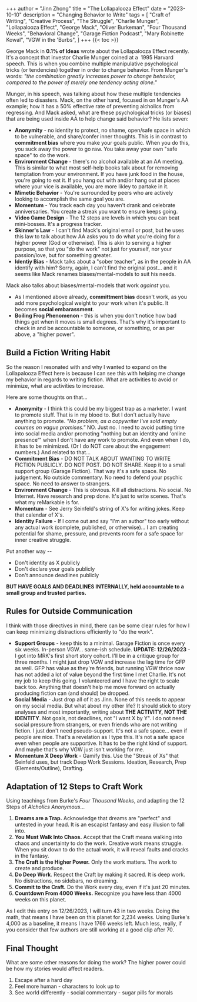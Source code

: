+++
author = "Jinn Zhong"
title = "The Lollapalooza Effect"
date = "2023-10-10"
description = "Changing Behavior to Write"
tags = [
    "Craft of Writing",
    "Creative Process",
    "The Struggle",
    "Charlie Munger",
    "Lollapalooza Effect",
    "George Mack",
    "Oliver Burkeman",
    "Four Thousand Weeks",
    "Behavioral Change",
    "Garage Fiction Podcast",
    "Mary Robinette Kowal",
    "VGW in the 'Burbs",
]
+++
{{< toc >}}

George Mack in **0.1% of Ideas** wrote about the Lollapalooza Effect recently.  It's a concept that investor Charlie Munger coined at a  1995 Harvard speech. This is when you combine multiple manipulative psychological tricks (or tendencies) together in order to change behavior. From Munger's words: _"the combination greatly increases power to change behavior, compared to the power of merely one tendency acting alone."_

Munger, in his speech, was talking about how these multiple tendencies often led to disasters. Mack, on the other hand, focused in on Munger's AA example; how it has a 50% effective rate of preventing alcholics from regressing. And Mack asked, what are these psychological tricks (or biases) that are being used inside AA to help change said behavior? He lists seven:

* **Anonymity** - no identity to protect, no shame, open/safe space in which to be vulnerable, and share/confer inner thoughts. This is in contrast to **commitment bias** where you make your goals public. When you do this, you suck away the power to go raw. You take away your own "safe space" to do the work.
* **Environment Change** - there's no alcohol available at an AA meeting. This is similar to what most self-help books talk about for removing temptation from your environment. If you have junk food in the house, you're going to eat it. If you hang out with and/or hang out at places where your vice is available, you are more likley to partake in it.
* **Mimetic Behavior** - You're surrounded by peers who are actively looking to accomplish the same goal you are.
* **Momentum** - You track each day you haven't drank and celebrate anniversaries. You create a streak you want to ensure keeps going.
* **Video Game Design** - The 12 steps are levels in which you can beat mini-bosses. It's a progress tracker.
* **Skinner's Law** - I can't find Mack's original email or post, but he uses this law to talk about how AA asks you to do what you're doing for a higher power (God or otherwise). This is akin to serving a higher purpose, so that you "do the work" not just for yourself, nor your passion/love, but for something greater.
* **Identiy Bias** - Mack talks about a "sober teacher", as in the people in AA identify with him? Sorry, again, I can't find the original post... and it seems like Mack renames biases/mental-models to suit his needs.

Mack also talks about biases/mental-models that work _against_ you.

* As I mentioned above already, **committment bias** doesn't work, as you add more psychological weight to your work when it's public. It becomes **social embarassment**.
* **Boiling Frog Phenomenon** - this is when you don't notice how bad things get when it moves is small degrees. That's why it's important to check in and be accountable to someone, or something, or as per above, a "higher power".

## Build a Fiction Writing Habit

So the reason I resonated with and why I wanted to expand on the Lollapalooza Effect here is because I can see this with helping me change my behavior in regards to writing fiction. What are activities to avoid or minimize, what are activities to increase.

Here are some thoughts on that...

* **Anonymity** - I think this could be my biggest trap as a marketer. I want to promote stuff. That is in my blood to. But I don't actually have anything to promote. _"No problem, as a copywriter I've sold empty courses on vague promises."_ NO. Just no. I need to avoid putting time into social media and/or promoting "nothing but an identity and 'online presence'" when I don't have any work to promote. And even when I do, it has to be minimized. (Or I do NOT care about the engagement numbers.) And related to that...
* **Commitment Bias** - DO NOT TALK ABOUT WANTING TO WRITE FICTION PUBLICLY. DO NOT POST. DO NOT SHARE. Keep it to a small support group (Garage Fiction). That way it's a safe space. No judgement. No outside commentary. No need to defend your psychic space. No need to answer to strangers.
* **Environment Change** - This is obvious. Kill all distractions. No social. No Internet. Have research and prep done. It's just to write scenes. That's what my reMarkable is for.
* **Momentum** - See Jerry Seinfeld's string of X's for writing jokes. Keep that calendar of X's.
* **Identity Failure** - If I come out and say "I'm an author" too early without any actual work (complete, published, or otherwise)... I am creating potential for shame, pressure, and prevents room for a safe space for inner creative struggle.

Put another way --
- Don't identity as X publicly
- Don't declare your goals publicly
- Don't announce deadlines publicly

**BUT HAVE GOALS AND DEADLINES INTERNALLY, held accountable to a small group and trusted parties.**

## Rules for Outside Communication

I think with those directives in mind, there can be some clear rules for how I can keep minimizing distractions efficiently to "do the work".

* **Support Groups** - keep this to a minimal. Garage Fiction is once every six weeks. In-person VGW... same-ish schedule. **UPDATE: 12/26/2023** - I got into MRK's first short story cohort. I'll be in a critique group for three months. I might just drop VGW and increase the lag time for GFP as well. GFP has value as they're friends, but running VGW thrice now has not added a lot of value beyond the first time I met Charlie. It's not my job to keep this going. I volunteered and I have the right to scale back too. Anything that doesn't help me move forward on actually producing fiction can (and should) be dropped.
* **Social Media** - Just drop all of it as Jinn. None of this needs to appear on my social media. But what about my other life? It should stick to story analyses and most importantly, writing about **THE ACTIVITY, NOT THE IDENTITY**. Not goals, not deadlines, not "I want X by Y". I do not need social pressure from strangers, or even friends who are not writing fiction. I just don't need pseudo-support. It's not a safe space... even if people are nice. That's a revelation as I type this. It's not a safe space even when people are supportive. It has to be the right kind of support. And maybe that's why VGW just isn't working for me.
* **Momentum X Deep Work** - Gamify this. Use the "Streak of Xs" that Seinfeld uses, but track Deep Work Sessions. Ideation, Research, Prep (Elements/Outline), Drafting.

## Adaptation of 12 Steps to Craft Work

Using teachings from Burke's _Four Thousand Weeks_, and adapting the 12 Steps of _Alcholics Anonymous_...

1. **Dreams are a Trap.** Acknowledge that dreams are "perfect" and untested in your head. It is an escapist fantasy and easy illusion to fall into.
2. **You Must Walk Into Chaos.** Accept that the Craft means walking into chaos and uncertainty to do the work. Creative work means struggle. When you sit down to do the actual work, it will reveal faults and cracks in the fantasy.
3. **The Craft is the Higher Power.** Only the work matters. The work to create and produce.
4. **Do Deep Work**. Respect the Craft by making it sacred. It is deep work. No distractions, no sidebars, no dreaming.
5. **Commit to the Craft.** Do the Work every day, even if it's just 20 minutes.
6. **Countdown From 4000 Weeks.** Recognize you have less than 4000 weeks on this planet.

As I edit this entry on 12/26/2023, I will turn 43 in two weeks. Doing the math, that means I have been on this planet for 2,234 weeks. Using Burke's 4,000 as a baseline, it means I have 1766 weeks left. Much less, really, if you consider that few authors are still working at a good clip after 70.

## Final Thought

What are some other reasons for doing the work? The higher power could be how my stories would affect readers.

1. Escape after a hard day
2. Feel more human - characters to look up to
3. See world differently - social commentary - sugar pills for morals
